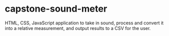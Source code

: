 # capstone-sound-meter
HTML, CSS, JavaScript application to take in sound, process and convert it into a relative measurement, and output results to a CSV for the user.
